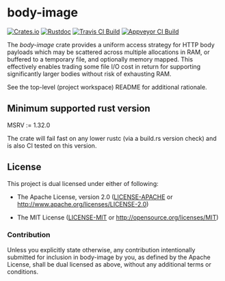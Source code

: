 # body-image

[![Crates.io](https://img.shields.io/crates/v/body-image.svg?maxAge=3600)](https://crates.io/crates/body-image)
[![Rustdoc](https://docs.rs/body-image/badge.svg)](https://docs.rs/body-image)
[![Travis CI Build](https://travis-ci.org/dekellum/body-image.svg?branch=master)](https://travis-ci.org/dekellum/body-image)
[![Appveyor CI Build](https://ci.appveyor.com/api/projects/status/0c2e9x4inktasxgf/branch/master?svg=true)](https://ci.appveyor.com/project/dekellum/body-image)

The _body-image_ crate provides a uniform access strategy for HTTP body
payloads which may be scattered across multiple allocations in RAM, or buffered
to a temporary file, and optionally memory mapped. This effectively enables
trading some file I/O cost in return for supporting significantly larger bodies
without risk of exhausting RAM.

See the top-level (project workspace) README for additional rationale.

## Minimum supported rust version

MSRV := 1.32.0

The crate will fail fast on any lower rustc (via a build.rs version
check) and is also CI tested on this version.

## License

This project is dual licensed under either of following:

* The Apache License, version 2.0 ([LICENSE-APACHE](LICENSE-APACHE)
  or http://www.apache.org/licenses/LICENSE-2.0)

* The MIT License ([LICENSE-MIT](LICENSE-MIT)
  or http://opensource.org/licenses/MIT)

### Contribution

Unless you explicitly state otherwise, any contribution intentionally submitted
for inclusion in body-image by you, as defined by the Apache License, shall be
dual licensed as above, without any additional terms or conditions.
